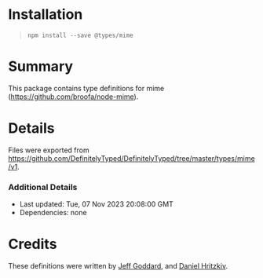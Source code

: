 # Installation
> `npm install --save @types/mime`

# Summary
This package contains type definitions for mime (https://github.com/broofa/node-mime).

# Details
Files were exported from https://github.com/DefinitelyTyped/DefinitelyTyped/tree/master/types/mime/v1.

### Additional Details
 * Last updated: Tue, 07 Nov 2023 20:08:00 GMT
 * Dependencies: none

# Credits
These definitions were written by [Jeff Goddard](https://github.com/jedigo), and [Daniel Hritzkiv](https://github.com/dhritzkiv).
